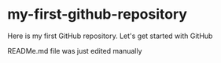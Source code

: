 # my-first-github-repository
Here is my first GitHub repository. Let's get started with GitHub

READMe.md file was just edited manually
